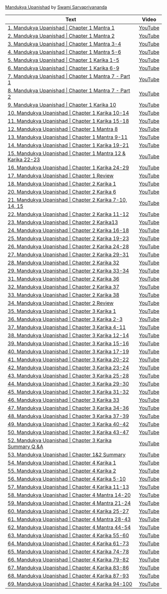 
[Mandukya Upanishad](https://en.wikipedia.org/wiki/Mandukya_Upanishad) by [Swami Sarvapriyananda](https://www.vedantany.org/resident-minister)

<!--table_content-->

<!--table_content--><!--table_content--><table style="width:100%" id="j_table"><thead><tr><th>Text</th><th>Video</th></tr></thead><tr><td><a href="./Video-0 " target="_black"> 1. Mandukya Upanishad | Chapter 1 Mantra 1</a></td><td><a href="https://www.youtube.com/watch?v=8mCkWGlO2x8 " target="_black"> YouTube</a></td></tr><tr><td><a href="./Video-1 " target="_black"> 2. Mandukya Upanishad | Chapter 1 Mantra 2</a></td><td><a href="https://www.youtube.com/watch?v=Da4Upkl_jj4 " target="_black"> YouTube</a></td></tr><tr><td><a href="./Video-2 " target="_black"> 3. Mandukya Upanishad | Chapter 1 Mantra 3-4</a></td><td><a href="https://www.youtube.com/watch?v=1pBhcSi9uKQ " target="_black"> YouTube</a></td></tr><tr><td><a href="./Video-3 " target="_black"> 4. Mandukya Upanishad | Chapter 1 Mantra 5-6</a></td><td><a href="https://www.youtube.com/watch?v=o_uj86CgwRI " target="_black"> YouTube</a></td></tr><tr><td><a href="./Video-4 " target="_black"> 5. Mandukya Upanishad | Chapter 1 Karika 1-5</a></td><td><a href="https://www.youtube.com/watch?v=0AYLO_fAYo8 " target="_black"> YouTube</a></td></tr><tr><td><a href="./Video-5 " target="_black"> 6. Mandukya Upanishad | Chapter 1 Karika 6-9</a></td><td><a href="https://www.youtube.com/watch?v=sjY7wmsY_ao " target="_black"> YouTube</a></td></tr><tr><td><a href="./Video-6 " target="_black"> 7. Mandukya Upanishad | Chapter 1 Mantra 7 - Part 1</a></td><td><a href="https://www.youtube.com/watch?v=WESfnSGQ2_A " target="_black"> YouTube</a></td></tr><tr><td><a href="./Video-7 " target="_black"> 8. Mandukya Upanishad | Chapter 1 Mantra 7 - Part 2</a></td><td><a href="https://www.youtube.com/watch?v=wx0LKQFu9Yw " target="_black"> YouTube</a></td></tr><tr><td><a href="./Video-8 " target="_black"> 9. Mandukya Upanishad | Chapter 1 Karika 10</a></td><td><a href="https://www.youtube.com/watch?v=BDrRrjyLbGs " target="_black"> YouTube</a></td></tr><tr><td><a href="./Video-9 " target="_black"> 10. Mandukya Upanishad | Chapter 1 Karika 10-14</a></td><td><a href="https://www.youtube.com/watch?v=GKwHBK1QfTY " target="_black"> YouTube</a></td></tr><tr><td><a href="./Video-10 " target="_black"> 11. Mandukya Upanishad | Chapter 1 Karika 15-18</a></td><td><a href="https://www.youtube.com/watch?v=0dp5aZMrwJw " target="_black"> YouTube</a></td></tr><tr><td><a href="./Video-11 " target="_black"> 12. Mandukya Upanishad | Chapter 1 Mantra 8</a></td><td><a href="https://www.youtube.com/watch?v=ZubZjJ8m9NE " target="_black"> YouTube</a></td></tr><tr><td><a href="./Video-12 " target="_black"> 13. Mandukya Upanishad | Chapter 1 Mantra 9-11</a></td><td><a href="https://www.youtube.com/watch?v=uQ7Sryn5lkY " target="_black"> YouTube</a></td></tr><tr><td><a href="./Video-13 " target="_black"> 14. Mandukya Upanishad | Chapter 1 Karika 19-21</a></td><td><a href="https://www.youtube.com/watch?v=qFjXNVJN5SI " target="_black"> YouTube</a></td></tr><tr><td><a href="./Video-14 " target="_black"> 15. Mandukya Upanishad | Chapter 1 Mantra 12 & Karika 22-23</a></td><td><a href="https://www.youtube.com/watch?v=g3i_JP_muUU " target="_black"> YouTube</a></td></tr><tr><td><a href="./Video-15 " target="_black"> 16. Mandukya Upanishad | Chapter 1 Karika 24-29</a></td><td><a href="https://www.youtube.com/watch?v=6OTAPD1U5RA " target="_black"> YouTube</a></td></tr><tr><td><a href="./Video-16 " target="_black"> 17. Mandukya Upanishad | Chapter 1 Review</a></td><td><a href="https://www.youtube.com/watch?v=kFnYgr0zipg " target="_black"> YouTube</a></td></tr><tr><td><a href="./Video-17 " target="_black"> 18. Mandukya Upanishad | Chapter 2 Karika 1</a></td><td><a href="https://www.youtube.com/watch?v=GqVcq386Fik " target="_black"> YouTube</a></td></tr><tr><td><a href="./Video-19 " target="_black"> 20. Mandukya Upanishad | Chapter 2 Karika 6</a></td><td><a href="https://www.youtube.com/watch?v=kc9OAOffqK8 " target="_black"> YouTube</a></td></tr><tr><td><a href="./Video-20 " target="_black"> 21. Mandukya Upanishad | Chapter 2 Karika 7-10, 14, 15</a></td><td><a href="https://www.youtube.com/watch?v=FXDkiEr3ofg " target="_black"> YouTube</a></td></tr><tr><td><a href="./Video-21 " target="_black"> 22. Mandukya Upanishad | Chapter 2 Karika 11-12</a></td><td><a href="https://www.youtube.com/watch?v=cG4mAVHtYd0 " target="_black"> YouTube</a></td></tr><tr><td><a href="./Video-22 " target="_black"> 23. Mandukya Upanishad | Chapter 2 Karika13</a></td><td><a href="https://www.youtube.com/watch?v=V38cNOSG86I " target="_black"> YouTube</a></td></tr><tr><td><a href="./Video-23 " target="_black"> 24. Mandukya Upanishad | Chapter 2 Karika 16-18</a></td><td><a href="https://www.youtube.com/watch?v=BsO6qU3FXrQ " target="_black"> YouTube</a></td></tr><tr><td><a href="./Video-24 " target="_black"> 25. Mandukya Upanishad | Chapter 2 Karika 19-23</a></td><td><a href="https://www.youtube.com/watch?v=Tom50sKG730 " target="_black"> YouTube</a></td></tr><tr><td><a href="./Video-25 " target="_black"> 26. Mandukya Upanishad | Chapter 2 Karika 24-28</a></td><td><a href="https://www.youtube.com/watch?v=f9g9J1igjbU " target="_black"> YouTube</a></td></tr><tr><td><a href="./Video-26 " target="_black"> 27. Mandukya Upanishad | Chapter 2 Karika 29-31</a></td><td><a href="https://www.youtube.com/watch?v=gwsKuRQc1BU " target="_black"> YouTube</a></td></tr><tr><td><a href="./Video-27 " target="_black"> 28. Mandukya Upanishad | Chapter 2 Karika 32</a></td><td><a href="https://www.youtube.com/watch?v=UC-HdWqJXtA " target="_black"> YouTube</a></td></tr><tr><td><a href="./Video-28 " target="_black"> 29. Mandukya Upanishad | Chapter 2 Karika 33-34</a></td><td><a href="https://www.youtube.com/watch?v=IYVRekYEODc " target="_black"> YouTube</a></td></tr><tr><td><a href="./Video-30 " target="_black"> 31. Mandukya Upanishad | Chapter 2 Karika 36</a></td><td><a href="https://www.youtube.com/watch?v=8xqShAlGJmI " target="_black"> YouTube</a></td></tr><tr><td><a href="./Video-31 " target="_black"> 32. Mandukya Upanishad | Chapter 2 Karika 37</a></td><td><a href="https://www.youtube.com/watch?v=GYfYN92wRWE " target="_black"> YouTube</a></td></tr><tr><td><a href="./Video-32 " target="_black"> 33. Mandukya Upanishad | Chapter 2 Karika 38</a></td><td><a href="https://www.youtube.com/watch?v=wav5LSI4yxM " target="_black"> YouTube</a></td></tr><tr><td><a href="./Video-33 " target="_black"> 34. Mandukya Upanishad | Chapter 2 Review</a></td><td><a href="https://www.youtube.com/watch?v=MN6VPZfQMVg " target="_black"> YouTube</a></td></tr><tr><td><a href="./Video-34 " target="_black"> 35. Mandukya Upanishad | Chapter 3 Karika 1</a></td><td><a href="https://www.youtube.com/watch?v=0YSrqB4Byo4 " target="_black"> YouTube</a></td></tr><tr><td><a href="./Video-35 " target="_black"> 36. Mandukya Upanishad | Chapter 3 Karika 2-3</a></td><td><a href="https://www.youtube.com/watch?v=87WTqL_PKBE " target="_black"> YouTube</a></td></tr><tr><td><a href="./Video-36 " target="_black"> 37. Mandukya Upanishad | Chapter 3 Karika 4-11</a></td><td><a href="https://www.youtube.com/watch?v=6A1zIFBNvkY " target="_black"> YouTube</a></td></tr><tr><td><a href="./Video-37 " target="_black"> 38. Mandukya Upanishad | Chapter 3 Karika 12-14</a></td><td><a href="https://www.youtube.com/watch?v=vvx2P5qDa34 " target="_black"> YouTube</a></td></tr><tr><td><a href="./Video-38 " target="_black"> 39. Mandukya Upanishad | Chapter 3 Karika 15-16</a></td><td><a href="https://www.youtube.com/watch?v=GS59Eglv5ZE " target="_black"> YouTube</a></td></tr><tr><td><a href="./Video-39 " target="_black"> 40. Mandukya Upanishad | Chapter 3 Karika 17-19</a></td><td><a href="https://www.youtube.com/watch?v=32i3q6blFsI " target="_black"> YouTube</a></td></tr><tr><td><a href="./Video-40 " target="_black"> 41. Mandukya Upanishad | Chapter 3 Karika 20-22</a></td><td><a href="https://www.youtube.com/watch?v=1GwN6zO8_1k " target="_black"> YouTube</a></td></tr><tr><td><a href="./Video-41 " target="_black"> 42. Mandukya Upanishad | Chapter 3 Karika 23-24</a></td><td><a href="https://www.youtube.com/watch?v=GWNd2irmrbo " target="_black"> YouTube</a></td></tr><tr><td><a href="./Video-42 " target="_black"> 43. Mandukya Upanishad | Chapter 3 Karika 25-28</a></td><td><a href="https://www.youtube.com/watch?v=ahdAmoZkVdE " target="_black"> YouTube</a></td></tr><tr><td><a href="./Video-43 " target="_black"> 44. Mandukya Upanishad | Chapter 3 Karika 29-30</a></td><td><a href="https://www.youtube.com/watch?v=B_7nfOMCsj0 " target="_black"> YouTube</a></td></tr><tr><td><a href="./Video-44 " target="_black"> 45. Mandukya Upanishad | Chapter 3 Karika 31-32</a></td><td><a href="https://www.youtube.com/watch?v=NYRWUJRgNfg " target="_black"> YouTube</a></td></tr><tr><td><a href="./Video-45 " target="_black"> 46. Mandukya Upanishad | Chapter 3 Karika 33</a></td><td><a href="https://www.youtube.com/watch?v=d0yLrmJ0bM0 " target="_black"> YouTube</a></td></tr><tr><td><a href="./Video-46 " target="_black"> 47. Mandukya Upanishad | Chapter 3 Karika 34-36</a></td><td><a href="https://www.youtube.com/watch?v=dlN8PORpaWI " target="_black"> YouTube</a></td></tr><tr><td><a href="./Video-47 " target="_black"> 48. Mandukya Upanishad | Chapter 3 Karika 37-39</a></td><td><a href="https://www.youtube.com/watch?v=TGcKEekOFoU " target="_black"> YouTube</a></td></tr><tr><td><a href="./Video-48 " target="_black"> 49. Mandukya Upanishad | Chapter 3 Karika 40-42</a></td><td><a href="https://www.youtube.com/watch?v=-C__IcWLIIM " target="_black"> YouTube</a></td></tr><tr><td><a href="./Video-49 " target="_black"> 50. Mandukya Upanishad | Chapter 3 Karika 43-47</a></td><td><a href="https://www.youtube.com/watch?v=IhnF2yOEJ_E " target="_black"> YouTube</a></td></tr><tr><td><a href="./Video-51 " target="_black"> 52. Mandukya Upanishad | Chapter 3 Karika Summary Q &A</a></td><td><a href="https://www.youtube.com/watch?v=AWsS0v1xuM4 " target="_black"> YouTube</a></td></tr><tr><td><a href="./Video-52 " target="_black"> 53. Mandukya Upanishad | Chapter 1&2 Summary</a></td><td><a href="https://www.youtube.com/watch?v=qFVpeCjeN0g " target="_black"> YouTube</a></td></tr><tr><td><a href="./Video-53 " target="_black"> 54. Mandukya Upanishad | Chapter 4 Karika 1</a></td><td><a href="https://www.youtube.com/watch?v=VsWQ8oYIeWQ " target="_black"> YouTube</a></td></tr><tr><td><a href="./Video-54 " target="_black"> 55. Mandukya Upanishad | Chapter 4 Karika 2</a></td><td><a href="https://www.youtube.com/watch?v=Ug8IuinEjVc " target="_black"> YouTube</a></td></tr><tr><td><a href="./Video-55 " target="_black"> 56. Mandukya Upanishad | Chapter 4 Karika 5-10</a></td><td><a href="https://www.youtube.com/watch?v=Hs3gHgp57Wg " target="_black"> YouTube</a></td></tr><tr><td><a href="./Video-56 " target="_black"> 57. Mandukya Upanishad | Chapter 4 Karika 11-13</a></td><td><a href="https://www.youtube.com/watch?v=wEcPN-PE6Vo " target="_black"> YouTube</a></td></tr><tr><td><a href="./Video-57 " target="_black"> 58. Mandukya Upanishad | Chapter 4 Mantra 14-20</a></td><td><a href="https://www.youtube.com/watch?v=cYdulgYjwEM " target="_black"> YouTube</a></td></tr><tr><td><a href="./Video-58 " target="_black"> 59. Mandukya Upanishad | Chapter 4 Mantra 21-24</a></td><td><a href="https://www.youtube.com/watch?v=3hWzshV-lTo " target="_black"> YouTube</a></td></tr><tr><td><a href="./Video-59 " target="_black"> 60. Mandukya Upanishad | Chapter 4 Karika 25-27</a></td><td><a href="https://www.youtube.com/watch?v=LwJnnwt2K7Y " target="_black"> YouTube</a></td></tr><tr><td><a href="./Video-60 " target="_black"> 61. Mandukya Upanishad | Chapter 4 Mantra 28-43</a></td><td><a href="https://www.youtube.com/watch?v=vg3T74gjpGc " target="_black"> YouTube</a></td></tr><tr><td><a href="./Video-61 " target="_black"> 62. Mandukya Upanishad | Chapter 4 Mantra 44-54</a></td><td><a href="https://www.youtube.com/watch?v=XSXeCTvf-YM " target="_black"> YouTube</a></td></tr><tr><td><a href="./Video-62 " target="_black"> 63. Mandukya Upanishad | Chapter 4 Karika 55-60</a></td><td><a href="https://www.youtube.com/watch?v=SykFBLjl4os " target="_black"> YouTube</a></td></tr><tr><td><a href="./Video-63 " target="_black"> 64. Mandukya Upanishad | Chapter 4 Karika 61-73</a></td><td><a href="https://www.youtube.com/watch?v=GZdtPSC3bSk " target="_black"> YouTube</a></td></tr><tr><td><a href="./Video-64 " target="_black"> 65. Mandukya Upanishad | Chapter 4 Karika 74-78</a></td><td><a href="https://www.youtube.com/watch?v=j7M0WAyMpMw " target="_black"> YouTube</a></td></tr><tr><td><a href="./Video-65 " target="_black"> 66. Mandukya Upanishad | Chapter 4 Karika 79-82</a></td><td><a href="https://www.youtube.com/watch?v=k3ItJ_0k1HY " target="_black"> YouTube</a></td></tr><tr><td><a href="./Video-66 " target="_black"> 67. Mandukya Upanishad | Chapter 4 Karika 83-86</a></td><td><a href="https://www.youtube.com/watch?v=IbyrTYvDwkc " target="_black"> YouTube</a></td></tr><tr><td><a href="./Video-67 " target="_black"> 68. Mandukya Upanishad | Chapter 4 Karika 87-93</a></td><td><a href="https://www.youtube.com/watch?v=RP1XC7vZ9wA " target="_black"> YouTube</a></td></tr><tr><td><a href="./Video-68 " target="_black"> 69. Mandukya Upanishad | Chapter 4 Karika 94-100</a></td><td><a href="https://www.youtube.com/watch?v=yRJqZFavANU " target="_black"> YouTube</a></td></tr></table>